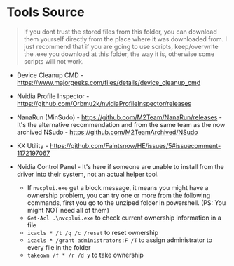 # Tools Source

> If you dont trust the stored files from this folder, you can download them yourself directly from the place where it was downloaded from. I just recommend that if you are going to use scripts, keep/overwrite the .exe you download at this folder, the way it is, otherwise some scripts will not work.

- Device Cleanup CMD - <https://www.majorgeeks.com/files/details/device_cleanup_cmd>

- Nvidia Profile Inspector - <https://github.com/Orbmu2k/nvidiaProfileInspector/releases>

- NanaRun (MinSudo) - <https://github.com/M2Team/NanaRun/releases> - It's the alternative recommendation and from the same team as the now archived NSudo - <https://github.com/M2TeamArchived/NSudo>

- KX Utility - <https://github.com/Faintsnow/HE/issues/5#issuecomment-1172197067>

- Nvidia Control Panel - It's here if someone are unable to install from the driver into their system, not an actual helper tool.
  - If `nvcplui.exe` get a block message, it means you might have a ownership problem, you can try one or more from the following commands, first you go to the unziped folder in powershell. (PS: You might NOT need all of them)
  - `Get-Acl .\nvcplui.exe` to check current ownership information in a file
  - `icacls * /t /q /c /reset` to reset ownership
  - `icacls * /grant administrators:F /T` to assign administrator to every file in the folder
  - `takeown /f * /r /d y` to take ownership
